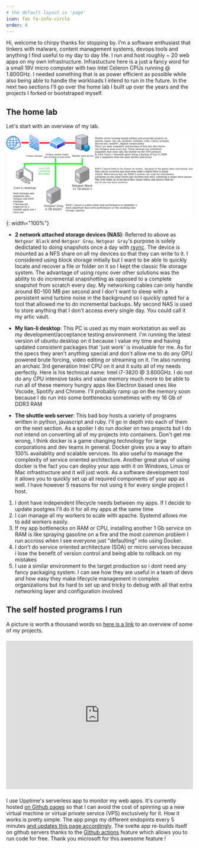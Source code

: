 ```yaml
---
# the default layout is 'page'
icon: fas fa-info-circle
order: 4
---
```


Hi, welcome to chirpy thanks for stopping by. I'm a software enthusiast that tinkers with malware, content management systems, devops tools and anything I find useful to my day to day life. I run and host roughly ~ 20 web apps on my own infrastructure. Infrastucture here is a just a fancy word for a small 19V micro computer with two Intel Celeron CPUs running @ 1.800GHz. I needed something that is as power efficient as possible while also being able to handle the workloads I intend to run in the future. In the next two sections I'll go over the home lab I built up over the years and the projects I forked or bootstraped myself.

## The home lab

Let's start with an overview of my lab. 

![home-lab](/assets/img/about/backup-strategy.jpg){: width="100%"}


- **2 network attached storage devices (NAS)**: Referred to above as `Netgear Black` and `Netgear Gray`.  `Netgear Gray`'s purpose is solely dedictated to doing snapshots once a day with [rsync](https://linux.die.net/man/1/rsync). The device is mounted as a NFS share on all my devices so that they can write to it. I considered using block storage initially but I want to be able to quickly locate and recover a file or folder on it so I kept the classic file storage system. The advantage of using rsync over other solutions was the ability to do incremental snapshotting as opposed to a complete snapshot from scratch every day. My networking cables can only handle around 80-100 MB per second and I don't want to sleep with a persistent wind turbine noise in the background so I quickly opted for a tool that allowed me to do incremental backups. My second NAS is used to store anything that I don't access every single day. You could call it my artic vault.

- **My lian-li desktop**: This PC is used as my main workstation as well as my development/acceptance testing environment. I'm running the latest version of ubuntu desktop on it because I value my time and having updated consistent packages that 'just work' is invaluable for me. As for the specs they aren't anything special and don't allow me to do any GPU powered brute forcing, video editing or streaming on it. I'm also running an archaic 3rd generation Intel CPU on it and it suits all of my needs perfectly. Here is his technical name: Intel i7-3820 @ 3.800GHz. I do not do any CPU intensive tasks and value memory much more to be able to run all of these memory hungry apps like Electron based ones like Vscode, Spotify and Chrome. I'll probably ramp up on the memory soon because I do run into some bottlenecks sometimes with my 16 Gb of DDR3 RAM

- **The shuttle web server**: This bad boy hosts a variety of programs written in python, javascript and ruby. I'll go in depth into each of them on the next section. As a spoiler I do run docker on two projects but I do not intend on converting all of my projects into containers. Don't get me wrong, I think docker is a game changing technology for large corporations and dev teams in general. Docker gives you a way to attain 100% availablity and scalable services. Its also useful to manage the complexity of service oriented architecture. Another great plus of using docker is the fact you can deploy your app with it on Windows, Linux or Mac infrastructure and it will just work. As a software development tool it allows you to quickly set up all required components of your app as well. I have however 5 reasons for not using it for every single project I host. 

1. I dont have independent lifecycle needs between my apps. If I decide to update postgres I'll do it for all my apps at the same time 
2. I can manage all my workers to scale with apache. Systemd allows me to add workers easily. 
3. If my app bottlenecks on RAM or CPU, installing another 1 Gb service on RAM is like spraying gasoline on a fire and the most common problem I run accross when I see everyone just "defaulting" into using Docker. 
4. I don't do service oriented architecture (SOA) or micro services because i lose the benefit of version control and being able to rollback on my mistakes 
5. I use a similar environment to the target production so i dont need any fancy packaging system. I can see how they are useful in a team of devs and how easy they make lifecycle management in complex organizations but its hard to set up and tricky to debug with all that extra networking layer and configuration involved

## The self hosted programs I run

A picture is worth a thousand words so [here is a link](https://portfolio.craftstudios.shop/) to an overview of some of my projects.

<div style="padding-top: 5px; padding-bottom: 5px; position:relative; display:block; width: 100%; min-height:400px">

<iframe width="100%" height="400px" src="https://youtube.craftstudios.shop/uploads/netgear/Videos/chirpy/portfolio-presentation-2023-03-28%2019-22-49.mp4" title="YouTube video player" frameborder="0" allow="accelerometer; autoplay; clipboard-write; encrypted-media; gyroscope; picture-in-picture; web-share" allowfullscreen></iframe>

</div>

I use Upptime's serverless app to monitor my web apps. It's currently hosted [on Github pages](https://github.com/hupratt/upptime/tree/gh-pages) so that I can avoid the cost of spinning up a new virtual machine or virtual private service (VPS) exclusively for it. How it works is pretty simple. The app pings my different endopints every 5 minutes [and updates this page accordingly](https://hupratt.github.io/upptime/). The svelte app re-builds itself on github servers thanks to the [Github actions](https://github.com/features/actions) feature which allows you to run code for free. Thank you microsoft for this awesome feature !



